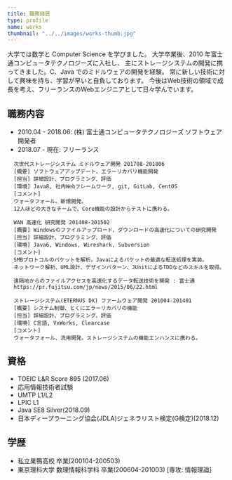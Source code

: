 ```yaml
---
title: 職務経歴
type: profile
name: works
thumbnail: "../../images/works-thumb.jpg"
---
```

大学では数学と Computer Science を学びました。
大学卒業後、2010 年富士通コンピュータテクノロジーズに入社し、
主にストレージシステムの開発に携ってきました。C、Java でのミドルウェアの開発を経験。
常に新しい技術に対して興味を持ち、学習が早いと自負しております。
今後はWeb技術の領域で成長を考え、フリーランスのWebエンジニアとして日々学んでいます。

## 職務内容

- 2010.04 - 2018.06: (株) 富士通コンピュータテクノロジーズ ソフトウェア開発者
- 2018.07 - 現在: フリーランス

```text
  次世代ストレージシステム ミドルウェア開発 201708-201806
  [概要] ソフトウェアアップデート、エラーリカバリ機能開発
  [担当] 詳細設計、プログラミング、評価
  [環境] Java8, 社内Webフレームワーク, git, GitLab, CentOS
  [コメント]
  ウォータフォール。新規開発。
  12人ほどの大きなチームで、Core機能の設計からテストに携わる。
```

```text
  WAN 高速化 研究開発 201408-201502
  [概要] Windowsのファイルアップロード、ダウンロードの高速化についての研究開発
  [担当] 詳細設計、プログラミング、評価
  [環境] Java6, Windows, Wireshark, Subversion
  [コメント]
  SMBプロトコルのパケットを解析。Javaによるパケットの最適な転送処理を実装。
  ネットワーク解析、UML設計、デザインパターン、JUnitによるTDDなどのスキルを取得。

  遠隔地からのファイルアクセスを高速化するデータ転送技術を開発 : 富士通
  https://pr.fujitsu.com/jp/news/2015/06/22.html
```

```text
  ストレージシステム(ETERNUS DX) ファームウェア開発 201004-201401
  [概要] システム制御、とくにエラーリカバリの機能
  [担当] 詳細設計、プログラミング、評価
  [環境] C言語, VxWorks, Clearcase
  [コメント]
  ウォータフォール、流用開発。ストレージシステムの機能エンハンスに携わる。
```

## 資格

- TOEIC L&R Score 895 (2017.06)
- 応用情報技術者試験
- UMTP L1/L2
- LPIC L1
- Java SE8 Silver(2018.09)
- 日本ディープラーニング協会(JDLA)ジェネラリスト検定(G検定)(2018.12)

## 学歴

- 私立巣鴨高校 卒業(200104-200503)
- 東京理科大学 数理情報科学科 卒業(200604-201003) [専攻: 情報理論]
